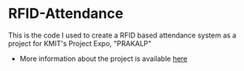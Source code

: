# RFID-Attendance
This is the code I used to create a RFID based attendance system as a project for KMIT's Project Expo, "PRAKALP"

 - More information about the project is available [here](https://drive.google.com/file/d/1p8ynPh1X2y8kS9QKbQhuWKDu5kMMPIML/view)
